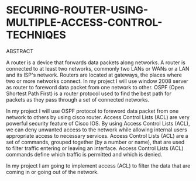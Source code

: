 # SECURING-ROUTER-USING-MULTIPLE-ACCESS-CONTROL-TECHNIQES


ABSTRACT

A router is a device that forwards data packets along networks. A router is connected to at least two networks, commonly two LANs or WANs or a LAN and its ISP's network. Routers are located at gateways, the places where two or more networks connect.
In my project I will use window 2008 server as router to foreword data packet from one network to other. 
OSPF (Open Shortest Path First) is a router protocol used to find the best path for packets as they pass through a set of connected networks.

In my project I will use OSPF protocol to foreword data packet from one network to others by using cisco router.
Access Control Lists (ACL) are very powerful security feature of Cisco IOS. 
By using Access Control Lists (ACL), we can deny unwanted access to the network while allowing internal users appropriate access to necessary services. Access Control Lists (ACL) are a set of commands, grouped together (by a number or name), that are used to filter traffic entering or leaving an interface. Access Control Lists (ACL)    commands define which traffic is permitted and which is denied.

In my project I am going to implement access (ACL) to filter the data that are coming in or going out of the network.  
